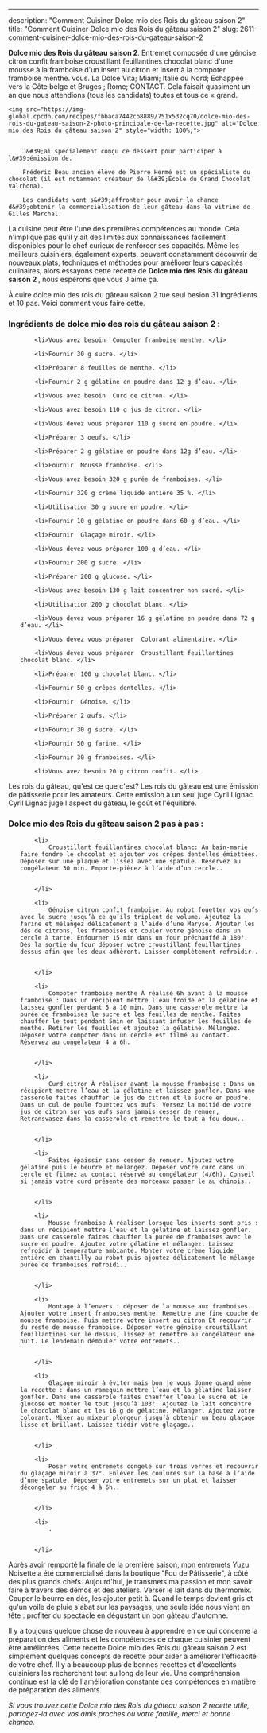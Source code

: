---
description: "Comment Cuisiner Dolce mio des Rois du gâteau saison 2"
title: "Comment Cuisiner Dolce mio des Rois du gâteau saison 2"
slug: 2611-comment-cuisiner-dolce-mio-des-rois-du-gateau-saison-2

<p>
	<strong>Dolce mio des Rois du gâteau saison 2</strong>. 
	Entremet composée d&#39;une génoise citron confit framboise croustillant feuillantines chocolat blanc d&#39;une mousse à la framboise d&#39;un insert au citron et insert à la compoter framboise menthe. vous. La Dolce Vita; Miami; Italie du Nord; Echappée vers la Côte belge et Bruges ; Rome; CONTACT. Cela faisait quasiment un an que nous attendions (tous les candidats) toutes et tous ce « grand.
</p>
<p>
	
	<img src="https://img-global.cpcdn.com/recipes/fbbaca7442cb8889/751x532cq70/dolce-mio-des-rois-du-gateau-saison-2-photo-principale-de-la-recette.jpg" alt="Dolce mio des Rois du gâteau saison 2" style="width: 100%;">
	
	
		J&#39;ai spécialement conçu ce dessert pour participer à l&#39;émission de.
	
		Fréderic Beau ancien élève de Pierre Hermé est un spécialiste du chocolat (il est notamment créateur de l&#39;École du Grand Chocolat Valrhona).
	
		Les candidats vont s&#39;affronter pour avoir la chance d&#39;obtenir la commercialisation de leur gâteau dans la vitrine de Gilles Marchal.
	
</p>

La cuisine peut être l'une des premières compétences au monde. Cela n'implique pas qu'il y ait des limites aux connaissances facilement disponibles pour le chef curieux de renforcer ses capacités. Même les meilleurs cuisiniers, également experts, peuvent constamment découvrir de nouveaux plats, techniques et méthodes pour améliorer leurs capacités culinaires, alors essayons cette recette de <strong> Dolce mio des Rois du gâteau saison 2 </strong>, nous espérons que vous J'aime ça.

<!--inarticleads1-->

À cuire dolce mio des rois du gâteau saison 2 tue seul besion 31 Ingrédients et 10 pas. Voici comment vous faire cette.

<h3>Ingrédients de dolce mio des rois du gâteau saison 2 :</h3>

<ol>
	
		<li>Vous avez besoin  Compoter framboise menthe. </li>
	
		<li>Fournir 30 g sucre. </li>
	
		<li>Préparer 8 feuilles de menthe. </li>
	
		<li>Fournir 2 g gélatine en poudre dans 12 g d’eau. </li>
	
		<li>Vous avez besoin  Curd de citron. </li>
	
		<li>Vous avez besoin 110 g jus de citron. </li>
	
		<li>Vous devez vous préparer 110 g sucre en poudre. </li>
	
		<li>Préparer 3 oeufs. </li>
	
		<li>Préparer 2 g gélatine en poudre dans 12g d’eau. </li>
	
		<li>Fournir  Mousse framboise. </li>
	
		<li>Vous avez besoin 320 g purée de framboises. </li>
	
		<li>Fournir 320 g crème liquide entière 35 %. </li>
	
		<li>Utilisation 30 g sucre en poudre. </li>
	
		<li>Fournir 10 g gélatine en poudre dans 60 g d’eau. </li>
	
		<li>Fournir  Glaçage miroir. </li>
	
		<li>Vous devez vous préparer 100 g d’eau. </li>
	
		<li>Fournir 200 g sucre. </li>
	
		<li>Préparer 200 g glucose. </li>
	
		<li>Vous avez besoin 130 g lait concentrer non sucré. </li>
	
		<li>Utilisation 200 g chocolat blanc. </li>
	
		<li>Vous devez vous préparer 16 g gélatine en poudre dans 72 g d’eau. </li>
	
		<li>Vous devez vous préparer  Colorant alimentaire. </li>
	
		<li>Vous devez vous préparer  Croustillant feuillantines chocolat blanc. </li>
	
		<li>Préparer 100 g chocolat blanc. </li>
	
		<li>Fournir 50 g crêpes dentelles. </li>
	
		<li>Fournir  Génoise. </li>
	
		<li>Préparer 2 œufs. </li>
	
		<li>Fournir 30 g sucre. </li>
	
		<li>Fournir 50 g farine. </li>
	
		<li>Fournir 30 g framboises. </li>
	
		<li>Vous avez besoin 20 g citron confit. </li>
	
</ol>

Les rois du gâteau, qu&#39;est ce que c&#39;est? Les rois du gâteau est une émission de pâtisserie pour les amateurs. Cette emission à un seul juge Cyril Lignac. Cyril Lignac juge l&#39;aspect du gâteau, le goût et l&#39;équilibre. 

<!--inarticleads2-->

<h3>Dolce mio des Rois du gâteau saison 2 pas à pas :</h3>

<ol>
	
		<li>
			Croustillant feuillantines chocolat blanc: Au bain-marie faire fondre le chocolat et ajouter vos crêpes dentelles émiettées. Déposer sur une plaque et lissez avec une spatule. Réservez au congélateur 30 min. Emporte-piècez à l’aide d’un cercle..
			
			
		</li>
	
		<li>
			Génoise citron confit framboise: Au robot fouetter vos œufs avec le sucre jusqu’à ce qu’ils triplent de volume. Ajoutez la farine et mélangez délicatement a l’aide d’une Maryse. Ajouter les dés de citrons, les framboises et couler votre génoise dans un cercle à tarte. Enfourner 15 min dans un four préchauffé à 180°. Dès la sortie du four déposer votre croustillant feuillantines dessus afin que les deux adhèrent. Laisser complètement refroidir..
			
			
		</li>
	
		<li>
			Compoter framboise menthe À réalisé 6h avant à la mousse framboise : Dans un récipient mettre l’eau froide et la gélatine et laissez gonfler pendant 5 à 10 min. Dans une casserole mettre la purée de framboises le sucre et les feuilles de menthe. Faites chauffer le tout pendant 5min en laissant infuser les feuilles de menthe. Retirer les feuilles et ajoutez la gélatine. Mélangez. Déposer votre compoter dans un cercle est filmé au contact. Réservez au congélateur 4 à 6h.
			
			
		</li>
	
		<li>
			Curd citron À réaliser avant la mousse framboise : Dans un récipient mettre l’eau et la gélatine et laissez gonfler. Dans une casserole faites chauffer le jus de citron et le sucre en poudre. Dans un cul de poule fouettez vos œufs. Versez la moitié de votre jus de citron sur vos œufs sans jamais cesser de remuer, Retransvasez dans la casserole et remettre le tout à feu doux..
			
			
		</li>
	
		<li>
			Faites épaissir sans cesser de remuer. Ajoutez votre gélatine puis le beurre et mélangez. Déposer votre curd dans un cercle et filmez au contact réservé au congélateur (4/6h). Conseil si jamais votre curd présente des morceaux passer le au chinois..
			
			
		</li>
	
		<li>
			Mousse framboise À réaliser lorsque les inserts sont pris : dans un récipient mettre l’eau et la gélatine et laissez gonfler. Dans une casserole faites chauffer la purée de framboises avec le sucre en poudre. Ajoutez votre gélatine et mélangez. Laissez refroidir à température ambiante. Monter votre crème liquide entière en chantilly au robot puis ajoutez délicatement le mélange purée de framboises refroidi..
			
			
		</li>
	
		<li>
			Montage à l’envers : déposer de la mousse aux framboises. Ajouter votre insert framboises menthe. Remettre une fine couche de mousse framboise. Puis mettre votre insert au citron Et recouvrir du reste de mousse framboise. Déposer votre génoise croustillant feuillantines sur le dessus, lissez et remettre au congélateur une nuit. Le lendemain démouler votre entremets..
			
			
		</li>
	
		<li>
			Glaçage miroir à éviter mais bon je vous donne quand même la recette : dans un ramequin mettre l’eau et la gélatine laisser gonfler. Dans une casserole faites chauffer l’eau le sucre et le glucose et monter le tout jusqu’à 103°. Ajoutez le lait concentré le chocolat blanc et les 16 g de gélatine. Mélanger. Ajoutez votre colorant. Mixer au mixeur plongeur jusqu’à obtenir un beau glaçage lisse et brillant. Laissez tiédir votre glaçage..
			
			
		</li>
	
		<li>
			Poser votre entremets congelé sur trois verres et recouvrir du glaçage miroir à 37°. Enlever les coulures sur la base à l’aide d’une spatule. Déposer votre entremets sur un plat et laisser décongeler au frigo 4 à 6h..
			
			
		</li>
	
		<li>
			.
			
			
		</li>
	
</ol>

Après avoir remporté la finale de la première saison, mon entremets Yuzu Noisette a été commercialisé dans la boutique &#34;Fou de Pâtisserie&#34;, à côté des plus grands chefs. Aujourd&#39;hui, je transmets ma passion et mon savoir faire à travers des démos et des ateliers. Verser le lait dans du thermomix. Couper le beurre en dés, les ajouter petit à. Quand le temps devient gris et qu&#39;un voile de pluie s&#39;abat sur les paysages, une seule idée nous vient en tête : profiter du spectacle en dégustant un bon gâteau d&#39;automne. 

<!--inarticleads1-->

<p>
Il y a toujours quelque chose de nouveau à apprendre en ce qui concerne la préparation des aliments et les compétences de chaque cuisinier peuvent être améliorées. Cette recette Dolce mio des Rois du gâteau saison 2 est simplement quelques concepts de recette pour aider à améliorer l'efficacité de votre chef. Il y a beaucoup plus de bonnes recettes et d'excellents cuisiniers les recherchent tout au long de leur vie. Une compréhension continue est la clé de l'amélioration constante des compétences en matière de préparation des aliments.
</p>

<p>
<i>Si vous trouvez cette Dolce mio des Rois du gâteau saison 2 recette utile, partagez-la avec vos amis proches ou votre famille, merci et bonne chance.</i>
</p>
